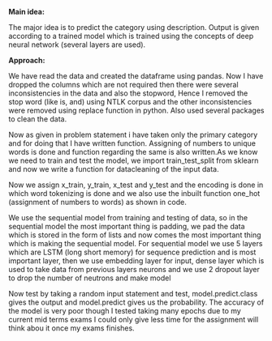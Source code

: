 **Main idea:**

The major idea is to predict the category using description. Output is given according to a trained model which
is trained using the concepts of deep neural network (several layers are used).

**Approach:**

We have read the data and created the dataframe using pandas. Now I have dropped the columns which are not required then there were several inconsistencies in the data and also the stopword, Hence I removed the stop word (like is, and) using NTLK corpus and the other inconsistencies were removed using replace function in python. Also used several packages to clean the data.

Now as given in problem statement i have taken only the primary category and for doing that I have written function. Assigning of numbers to unique words is done and function regarding the same is also written.As we know we need to train and test the model, we import train_test_split from sklearn and now we write a function for datacleaning of the input data.

Now we assign x_train, y_train, x_test and y_test and the encoding is done in which word tokenizing is done and we also use the inbuilt function one_hot (assignment of numbers to words) as shown in code.

We use the sequential model from training and testing of data, so in the sequential model the most important thing is padding, we pad the data which is stored in the form of lists and now comes the most important thing which is making the sequential model. For sequential model we use 5 layers which are LSTM (long short memory) for sequence prediction and is most important layer, then we use embedding layer for input, dense layer which is used to take data from previous layers neurons and we use 2 dropout layer to drop the number of neutrons and make model

Now test by taking a random input statement and test, model.predict.class gives the output and model.predict gives us the probability. The accuracy of the model is very poor though I tested taking many epochs due to my current mid terms exams I could only give less time for the assignment will think abou it once my exams finishes.
